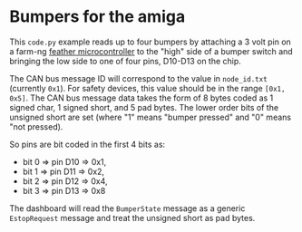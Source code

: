 # Bumpers for the amiga

This `code.py` example reads up to four bumpers by attaching a 3 volt pin on a farm-ng [feather microcontroller](https://amiga.farm-ng.com/docs/mcu_kit/) to the "high" side of a bumper switch and bringing the low side to one of four pins, D10-D13 on the chip.

The CAN bus message ID will correspond to the value in `node_id.txt` (currently `0x1`). For safety devices, this value should be in the range `[0x1, 0x5]`.
The CAN bus message data takes the form of 8 bytes coded as 1 signed char, 1 signed short, and 5 pad bytes.
The lower order bits of the unsigned short are set (where "1" means "bumper pressed" and "0" means "not pressed).

So pins are bit coded in the first 4 bits as:
   * bit 0 => pin D10 => 0x1,
   * bit 1 => pin D11 => 0x2,
   * bit 2 => pin D12 => 0x4,
   * bit 3 => pin D13 => 0x8

The dashboard will read the `BumperState` message as a generic `EstopRequest` message and treat the unsigned short as pad bytes.
